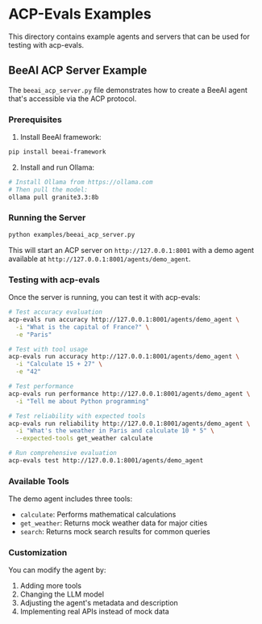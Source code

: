 # ACP-Evals Examples

This directory contains example agents and servers that can be used for testing with acp-evals.

## BeeAI ACP Server Example

The `beeai_acp_server.py` file demonstrates how to create a BeeAI agent that's accessible via the ACP protocol.

### Prerequisites

1. Install BeeAI framework:
```bash
pip install beeai-framework
```

2. Install and run Ollama:
```bash
# Install Ollama from https://ollama.com
# Then pull the model:
ollama pull granite3.3:8b
```

### Running the Server

```bash
python examples/beeai_acp_server.py
```

This will start an ACP server on `http://127.0.0.1:8001` with a demo agent available at `http://127.0.0.1:8001/agents/demo_agent`.

### Testing with acp-evals

Once the server is running, you can test it with acp-evals:

```bash
# Test accuracy evaluation
acp-evals run accuracy http://127.0.0.1:8001/agents/demo_agent \
  -i "What is the capital of France?" \
  -e "Paris"

# Test with tool usage
acp-evals run accuracy http://127.0.0.1:8001/agents/demo_agent \
  -i "Calculate 15 + 27" \
  -e "42"

# Test performance
acp-evals run performance http://127.0.0.1:8001/agents/demo_agent \
  -i "Tell me about Python programming"

# Test reliability with expected tools
acp-evals run reliability http://127.0.0.1:8001/agents/demo_agent \
  -i "What's the weather in Paris and calculate 10 * 5" \
  --expected-tools get_weather calculate

# Run comprehensive evaluation
acp-evals test http://127.0.0.1:8001/agents/demo_agent
```

### Available Tools

The demo agent includes three tools:
- `calculate`: Performs mathematical calculations
- `get_weather`: Returns mock weather data for major cities
- `search`: Returns mock search results for common queries

### Customization

You can modify the agent by:
1. Adding more tools
2. Changing the LLM model
3. Adjusting the agent's metadata and description
4. Implementing real APIs instead of mock data